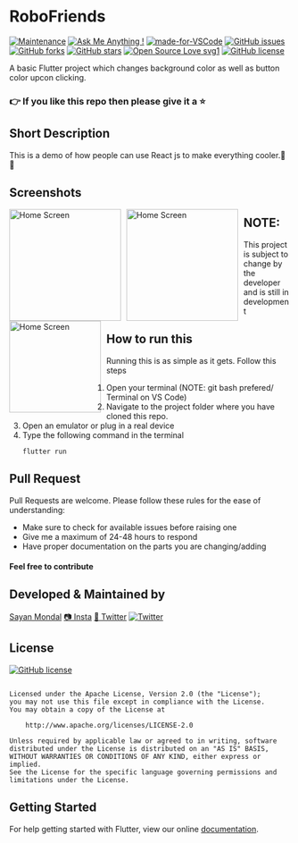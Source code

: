 # RoboFriends
[![Maintenance](https://img.shields.io/badge/Maintained%3F-yes-green.svg)](https://GitHub.com/Naereen/StrapDown.js/graphs/commit-activity) [![Ask Me Anything !](https://img.shields.io/badge/Ask%20me-anything-1abc9c.svg)](https://GitHub.com/Naereen/ama) [![made-for-VSCode](https://img.shields.io/badge/Made%20for-VSCode-1f425f.svg)](https://code.visualstudio.com/) [![GitHub issues](https://img.shields.io/github/issues/S-ayanide/Flutter-BackgroundChanger.svg)](https://github.com/S-ayanide/Flutter-BackgroundChanger/issues)
[![GitHub forks](https://img.shields.io/github/forks/S-ayanide/Flutter-BackgroundChanger.svg?style=social)](https://github.com/S-ayanide/Flutter-BackgroundChanger/network) [![GitHub stars](https://img.shields.io/github/stars/S-ayanide/Flutter-BackgroundChanger.svg?style=social)](https://github.com/S-ayanide/Flutter-BackgroundChanger/stargazers) [![Open Source Love svg1](https://badges.frapsoft.com/os/v1/open-source.svg?v=103)](https://github.com/ellerbrock/open-source-badges/)
[![GitHub license](https://img.shields.io/github/license/S-ayanide/Flutter-BackgroundChanger.svg?style=plastic)](https://github.com/S-ayanide/Flutter-BackgroundChanger/blob/master/LICENSE)

A basic Flutter project which changes background color as well as button color upcon clicking.
### 👉 If you like this repo then please give it a ⭐️

## Short Description
This is a demo of how people can use React js to make everything cooler.📳✨

## Screenshots
<img src="images/Capture1.PNG"
     alt="Home Screen"
     style="float: left; margin-right: 10px;"
     width="200"/> <img src="images/Capture2.PNG"
     alt="Home Screen"
     style="float: left; margin-right: 10px;"
     width="200"/> <img src="https://media.giphy.com/media/69yJSOokO0H5n23YpM/200w_d.gif"
     alt="Home Screen"
     style="float: left; margin-right: 10px;"
     width="164"/>
     
## NOTE:
This project is subject to change by the developer and is still in development

## How to run this
Running this is as simple as it gets. Follow this steps
1. Open your terminal (NOTE: git bash prefered/ Terminal on VS Code)
2. Navigate to the project folder where you have cloned this repo.
3. Open an emulator or plug in a real device
4. Type the following command in the terminal 
     ```
     flutter run
     ```
     
## Pull Request

Pull Requests are welcome. Please follow these rules for the ease of understanding:
* Make sure to check for available issues before raising one
* Give me a maximum of 24-48 hours to respond
* Have proper documentation on the parts you are changing/adding

#### Feel free to contribute

## Developed & Maintained by
[Sayan Mondal](https://github.com/S-ayanide) 
[📷 Insta](https://www.instagram.com/s_ayanide/)
[🐤 Twitter](https://www.instagram.com/s_ayanide/) [![Twitter](https://img.shields.io/twitter/url/https/github.com/S-ayanide/Flutter-BackgroundChanger.svg?style=social)](https://twitter.com/intent/tweet?text=Wow:&url=https%3A%2F%2Fgithub.com%2FS-ayanide%2FFlutter-BackgroundChanger)

## License 
[![GitHub license](https://img.shields.io/github/license/S-ayanide/Flutter-BackgroundChanger.svg?style=for-the-badge)](https://github.com/S-ayanide/Flutter-BackgroundChanger/blob/master/LICENSE)
```Copyright 2019 Sayan Mondal

Licensed under the Apache License, Version 2.0 (the "License");
you may not use this file except in compliance with the License.
You may obtain a copy of the License at

    http://www.apache.org/licenses/LICENSE-2.0

Unless required by applicable law or agreed to in writing, software
distributed under the License is distributed on an "AS IS" BASIS,
WITHOUT WARRANTIES OR CONDITIONS OF ANY KIND, either express or implied.
See the License for the specific language governing permissions and
limitations under the License.
```

## Getting Started
For help getting started with Flutter, view our online [documentation](https://flutter.dev/docs).
